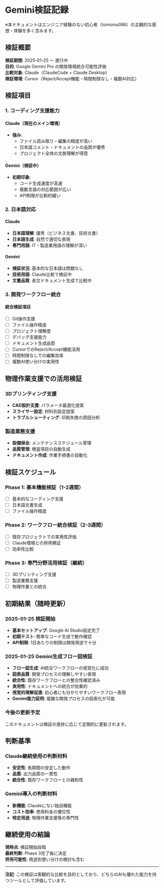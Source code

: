 # Gemini検証記録

※本ドキュメントはエンジニア経験のない初心者（tomomo086）の主観的な感想・体験を多く含みます。

## 検証概要

**検証期間**: 2025-01-25 〜 進行中  
**目的**: Google Gemini Pro の開発環境統合可能性評価  
**比較対象**: Claude（ClaudeCode + Claude Desktop）  
**検証環境**: Cursor（Reject/Accept機能・時間制限なし・複数AI対応）

## 検証項目

### 1. コーディング支援能力

#### Claude（現在のメイン環境）
- **強み**: 
  - ファイル読み取り・編集の精度が高い
  - 日本語コメント・ドキュメントの品質が優秀
  - プロジェクト全体の文脈理解が得意

#### Gemini（検証中）
- **初期印象**: 
  - コード生成速度が高速
  - 複数言語の対応範囲が広い
  - API制限が比較的緩い

### 2. 日本語対応

#### Claude
- **日本語理解**: 優秀（ビジネス文書、技術文書）
- **日本語生成**: 自然で適切な表現
- **専門用語**: IT・製造業用語の理解が深い

#### Gemini
- **検証状況**: 基本的な日本語は問題なし
- **技術用語**: Claude比較で検証中
- **文書品質**: 長文ドキュメント生成で比較中

### 3. 開発ワークフロー統合

#### 統合検証項目
- [ ] Git操作支援
- [ ] ファイル操作精度
- [ ] プロジェクト理解度
- [ ] デバッグ支援能力
- [ ] ドキュメント生成品質
- [ ] CursorでのReject/Accept機能活用
- [ ] 時間制限なしでの編集効率
- [ ] 複数AI使い分けの実用性

## 物理作業支援での活用検証

### 3Dプリンティング支援
- **CAD設計支援**: パラメータ最適化提案
- **スライサー設定**: 材料別設定提案
- **トラブルシューティング**: 印刷失敗の原因分析

### 製造業務支援
- **設備保全**: メンテナンススケジュール管理
- **品質管理**: 検査項目の自動生成
- **ドキュメント作成**: 作業手順書の自動化

## 検証スケジュール

### Phase 1: 基本機能検証（1-2週間）
- [ ] 基本的なコーディング支援
- [ ] 日本語文書生成
- [ ] ファイル操作精度

### Phase 2: ワークフロー統合検証（2-3週間）
- [ ] 既存プロジェクトでの実用性評価
- [ ] Claude環境との併用検証
- [ ] 効率性比較

### Phase 3: 専門分野活用検証（継続）
- [ ] 3Dプリンティング支援
- [ ] 製造業務支援
- [ ] 物理作業との統合

## 初期結果（随時更新）

### 2025-01-25 検証開始
- **基本セットアップ**: Google AI Studio設定完了
- **初期テスト**: 簡単なコード生成で動作確認
- **API制限**: 1日あたりの制限は開発用途で十分

### 2025-01-25 Gemini生成フロー図検証
- **フロー図生成**: AI統合ワークフローの視覚化に成功
- **図表品質**: 開発プロセスの理解しやすい表現
- **統合性**: 既存ワークフローとの整合性確認済み
- **実用性**: ドキュメントへの統合が効果的
- **視覚的理解促進**: 初心者にも分かりやすいワークフロー表現
- **Gemini能力証明**: 複雑な開発プロセスの図表化が可能

### 今後の更新予定
このドキュメントは検証の進捗に応じて定期的に更新されます。

## 判断基準

### Claude継続使用の判断材料
- **安定性**: 長期間の安定した動作
- **品質**: 出力品質の一貫性
- **統合性**: 既存ワークフローとの親和性

### Gemini導入の判断材料
- **新機能**: Claudeにない独自機能
- **コスト効率**: 使用料金の優位性
- **特定用途**: 物理作業支援等の専門性

## 継続使用の結論

**現時点**: 検証開始段階  
**最終判断**: Phase 3完了後に決定  
**併用可能性**: 用途別使い分けの検討も含む

---

**注記**: この検証は客観的な比較を目的としており、どちらのAIも優れた能力を持つツールとして評価しています。